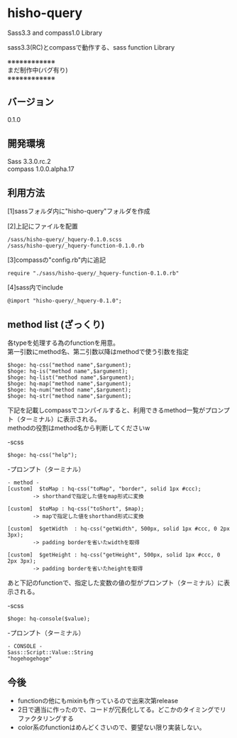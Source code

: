 hisho-query
===========
Sass3.3 and compass1.0 Library  

sass3.3(RC)とcompassで動作する、sass function Library  

※※※※※※※※※※※※  
まだ制作中(バグ有り)  
※※※※※※※※※※※※  

バージョン
------
0.1.0

開発環境
------
Sass 3.3.0.rc.2  
compass 1.0.0.alpha.17  


利用方法
------

[1]sassフォルダ内に"hisho-query"フォルダを作成  

[2]上記にファイルを配置  

	/sass/hisho-query/_hquery-0.1.0.scss
	/sass/hisho-query/_hquery-function-0.1.0.rb

[3]compassの"config.rb"内に追記  

	require "./sass/hisho-query/_hquery-function-0.1.0.rb"

[4]sass内でinclude  

	@import "hisho-query/_hquery-0.1.0";


method list (ざっくり)
------

各typeを処理する為のfunctionを用意。  
第一引数にmethod名、第二引数以降はmethodで使う引数を指定  

	$hoge: hq-css("method name",$argument);
	$hoge: hq-is("method name",$argument);
	$hoge: hq-list("method name",$argument);
	$hoge: hq-map("method name",$argument);
	$hoge: hq-num("method name",$argument);
	$hoge: hq-str("method name",$argument);


下記を記載しcompassでコンパイルすると、利用できるmethod一覧がプロンプト（ターミナル）に表示される。  
methodの役割はmethod名から判断してくださいw  

-scss  

	$hoge: hq-css("help");

-プロンプト（ターミナル）  

	- method -
	[custom]  $toMap : hq-css("toMap", "border", solid 1px #ccc);
	        -> shorthandで指定した値をmap形式に変換

	[custom]  $toMap : hq-css("toShort", $map);
	        -> mapで指定した値をshorthand形式に変換

	[custom]  $getWidth  : hq-css("getWidth", 500px, solid 1px #ccc, 0 2px 3px);
	        -> padding borderを省いたwidthを取得

	[custom]  $getHeight : hq-css("getHeight", 500px, solid 1px #ccc, 0 2px 3px);
	        -> padding borderを省いたheightを取得


あと下記のfunctionで、指定した変数の値の型がプロンプト（ターミナル）に表示される。  

-scss  

	$hoge: hq-console($value);

-プロンプト（ターミナル）  

	- CONSOLE -
	Sass::Script::Value::String
	"hogehogehoge"



今後
------
* functionの他にもmixinも作っているので出来次第release
* 2日で適当に作ったので、コードが冗長化してる。どこかのタイミングでリファクタリングする
* color系のfunctionはめんどくさいので、要望ない限り実装しない。







